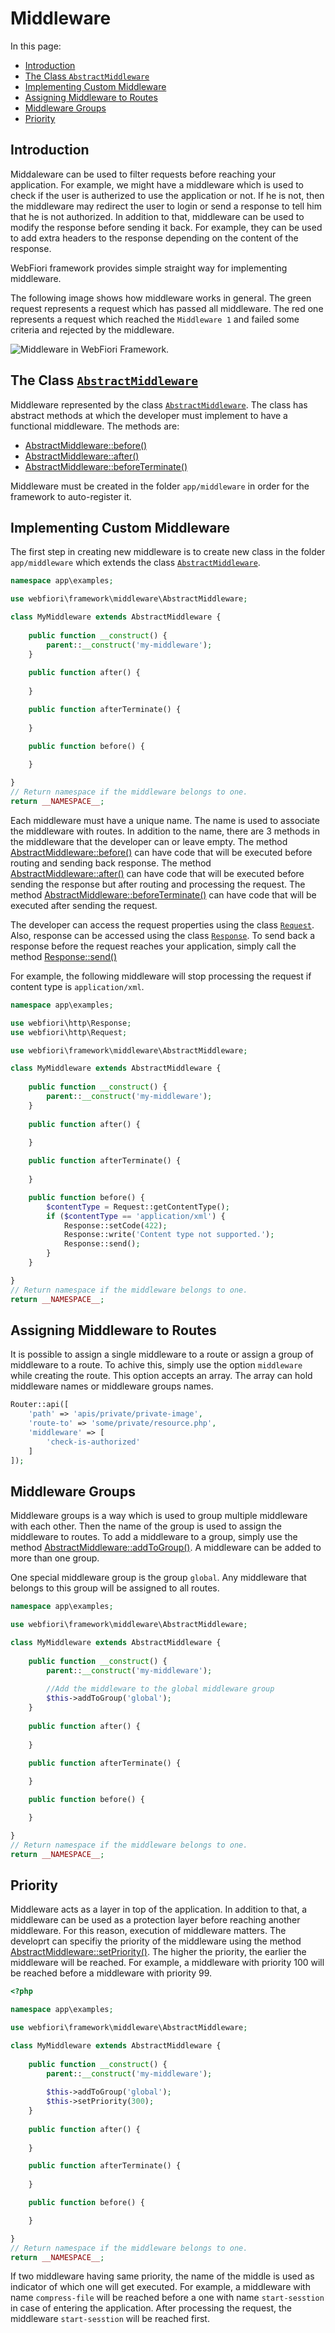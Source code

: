 # Middleware
<meta name="description" content="Middleware is a way to filter HTTP request before it actually reach your application. You can think of it as a protection layer.">

In this page:
* [Introduction](#introduction)
* [The Class `AbstractMiddleware`](#the-class-abstractmiddleware)
* [Implementing Custom Middleware](#implementing-custom-middleware)
* [Assigning Middleware to Routes](#assigning-middleware-to-routes)
* [Middleware Groups](#middleware-groups)
* [Priority](#priority)

## Introduction

Middaleware can be used to filter requests before reaching your application. For example, we might have a middleware which is used to check if the user is autherized to use the application or not. If he is not, then the middleware may redirect the user to login or send a response to tell him that he is not authorized. In addition to that, middleware can be used to modify the response before sending it back. For example, they can be used to add extra headers to the response depending on the content of the response.

WebFiori framework provides simple straight way for implementing middleware.

The following image shows how middleware works in general. The green request represents a request which has passed all middleware. The red one represents a request which reached the `Middleware 1` and failed some criteria and rejected by the middleware.

<img src="assets/images/middleware00.png" alt="Middleware in WebFiori Framework.">

## The Class [`AbstractMiddleware`](https://webfiori.com/docs/webfiori/framework/middleware/AbstractMiddleware)
Middleware represented by the class [`AbstractMiddleware`](https://webfiori.com/docs/webfiori/framework/middleware/AbstractMiddleware). The class has abstract methods at which the developer must implement to have a functional middleware. The methods are:

* [AbstractMiddleware::before()](https://webfiori.com/docs/webfiori/framework/middleware/AbstractMiddleware#before)
* [AbstractMiddleware::after()](https://webfiori.com/docs/webfiori/framework/middleware/AbstractMiddleware#after)
* [AbstractMiddleware::beforeTerminate()](https://webfiori.com/docs/webfiori/framework/middleware/AbstractMiddleware#beforeTerminate)

Middleware must be created in the folder `app/middleware` in order for the framework to auto-register it.

## Implementing Custom Middleware

The first step in creating new middleware is to create new class in the folder `app/middleware` which extends the class [`AbstractMiddleware`](https://webfiori.com/docs/webfiori/framework/middleware/AbstractMiddleware).

``` php 
namespace app\examples;

use webfiori\framework\middleware\AbstractMiddleware;

class MyMiddleware extends AbstractMiddleware {
    
    public function __construct() {
        parent::__construct('my-middleware');
    }
    
    public function after() {
        
    }

    public function afterTerminate() {
        
    }

    public function before() {
        
    }

}
// Return namespace if the middleware belongs to one.
return __NAMESPACE__;
```

Each middleware must have a unique name. The name is used to associate the middleware with routes. In addition to the name, there are 3 methods in the middleware that the developer can  or leave empty. The method [AbstractMiddleware::before()](https://webfiori.com/docs/webfiori/framework/middleware/AbstractMiddleware#before) can have code that will be executed before routing and sending back response. The method [AbstractMiddleware::after()](https://webfiori.com/docs/webfiori/framework/middleware/AbstractMiddleware#after) can have code that will be executed before sending the response but after routing and processing the request. The method [AbstractMiddleware::beforeTerminate()](https://webfiori.com/docs/webfiori/framework/middleware/AbstractMiddleware#beforeTerminate) can have code that will be executed after sending the request.

The developer can access the request properties using the class [`Request`](https://webfiori.com/docs/webfiori/http/Request). Also, response can be accessed using the class [`Response`](https://webfiori.com/docs/webfiori/http/Response). To send back a response before the request reaches your application, simply call the method [Response::send()](https://webfiori.com/docs/webfiori/http/Response#send)

For example, the following middleware will stop processing the request if content type is `application/xml`.

``` php 
namespace app\examples;

use webfiori\http\Response;
use webfiori\http\Request;

use webfiori\framework\middleware\AbstractMiddleware;

class MyMiddleware extends AbstractMiddleware {
    
    public function __construct() {
        parent::__construct('my-middleware');
    }
    
    public function after() {
        
    }

    public function afterTerminate() {
        
    }

    public function before() {
        $contentType = Request::getContentType();
        if ($contentType == 'application/xml') {
            Response::setCode(422);
            Response::write('Content type not supported.');
            Response::send();
        }
    }

}
// Return namespace if the middleware belongs to one.
return __NAMESPACE__;
```

## Assigning Middleware to Routes

It is possible to assign a single middleware to a route or assign a group of middleware to a route. To achive this, simply use the option `middleware` while creating the route. This option accepts an array. The array can hold middleware names or middleware groups names.

``` php
Router::api([
    'path' => 'apis/private/private-image',
    'route-to' => 'some/private/resource.php',
    'middleware' => [
        'check-is-authorized'
    ]
]);
```

## Middleware Groups

Middleware groups is a way which is used to group multiple middleware with each other. Then the name of the group is used to assign the middleware to routes. To add a middleware to a group, simply use the method [AbstractMiddleware::addToGroup()](https://webfiori.com/docs/webfiori/framework/middleware/AbstractMiddleware#addToGroup). A middleware can be added to more than one group.

One special middleware group is the group `global`. Any middleware that belongs to this group will be assigned to all routes.

``` php
namespace app\examples;

use webfiori\framework\middleware\AbstractMiddleware;

class MyMiddleware extends AbstractMiddleware {
    
    public function __construct() {
        parent::__construct('my-middleware');
        
        //Add the middleware to the global middleware group
        $this->addToGroup('global');
    }
    
    public function after() {
        
    }

    public function afterTerminate() {
        
    }

    public function before() {

    }

}
// Return namespace if the middleware belongs to one.
return __NAMESPACE__;
```

## Priority

Middleware acts as a layer in top of the application. In addition to that, a middleware can be used as a protection layer before reaching another middleware. For this reason, execution of middleware matters. The developrt can specifiy the priority of the middleware using the method [AbstractMiddleware::setPriority()](https://webfiori.com/docs/webfiori/framework/middleware/AbstractMiddleware#setPriority). The higher the priority, the earlier the middleware will be reached. For example, a middleware with priority 100 will be reached before a middleware with priority 99.

``` php 
<?php

namespace app\examples;

use webfiori\framework\middleware\AbstractMiddleware;

class MyMiddleware extends AbstractMiddleware {
    
    public function __construct() {
        parent::__construct('my-middleware');
      
        $this->addToGroup('global');
        $this->setPriority(300);
    }
    
    public function after() {
        
    }

    public function afterTerminate() {
        
    }

    public function before() {

    }

}
// Return namespace if the middleware belongs to one.
return __NAMESPACE__;

```

If two middleware having same priority, the name of the middle is used as indicator of which one will get executed. For example, a middleware with name `compress-file` will be reached before a one with name `start-sesstion` in case of entering the application. After processing the request, the middleware `start-sesstion` will be reached first.
